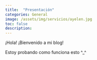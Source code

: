 ```yaml
---
title:  "Presentación"
categories: General
image: /assets/img/servicios/ayelen.jpg
toc: false
description: 
---
```

¡Hola! ¡Bienvenido a mi blog!

<!--more-->

Estoy probando como funciona esto ^_^
